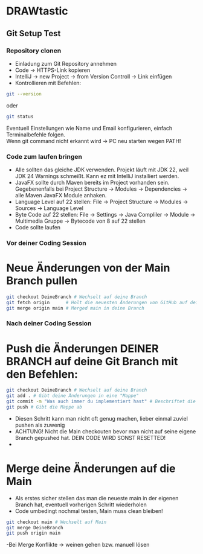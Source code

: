 # DRAWtastic
## Git Setup Test

### Repository clonen
- Einladung zum Git Repository annehmen
- Code -> HTTPS-Link kopieren
- IntelliJ -> new Project -> from Version Controll -> Link einfügen
- Kontrollieren mit Befehlen:
```bash
git --version
```
oder
```bash
git status
```
Eventuell Einstellungen wie Name und Email konfigurieren, einfach Terminalbefehle folgen.  
Wenn git command nicht erkannt wird -> PC neu starten wegen PATH!

### Code zum laufen bringen
- Alle sollten das gleiche JDK verwenden. Projekt läuft mit JDK 22, weil JDK 24 Warnings schmeißt. Kann ez mit IntelliJ installiert werden.
- JavaFX sollte durch Maven bereits im Project vorhanden sein. Gegebenenfalls bei Project Structure -> Modules -> Dependencies -> alle Maven JavaFX Module anhaken.
- Language Level auf 22 stellen: File -> Project Structure -> Modules -> Sources -> Language Level
- Byte Code auf 22 stellen: File -> Settings -> Java Compliler -> Module -> Multimedia Gruppe -> Bytecode von 8 auf 22 stellen
- Code sollte laufen

### Vor deiner Coding Session
# Neue Änderungen von der Main Branch pullen
```bash
git checkout DeineBranch # Wechselt auf deine Branch
git fetch origin      # Holt die neuesten Änderungen von GitHub auf deine lokale main
git merge origin main # Merged main in deine Branch
```

### Nach deiner Coding Session
# Push die Änderungen DEINER BRANCH auf deine Git Branch mit den Befehlen:
```bash
git checkout DeineBranch # Wechselt auf deine Branch
git add . # Gibt deine Änderungen in eine "Mappe"
git commit -m "Was auch immer du implementiert hast" # Beschriftet die Mappe
git push # Gibt die Mappe ab
```
- Diesen Schritt kann man nicht oft genug machen, lieber einmal zuviel pushen als zuwenig
- ACHTUNG! Nicht die Main checkouten bevor man nicht auf seine eigene Branch gepushed hat. DEIN CODE WIRD SONST RESETTED!
- 
# Merge deine Änderungen auf die Main 
- Als erstes sicher stellen das man die neueste main in der eigenen Branch hat, eventuell vorherigen Schritt wiederholen  
- Code umbedingt nochmal testen, Main muss clean bleiben!
```bash
git checkout main # Wechselt auf Main
git merge DeineBranch
git push origin main
```
-Bei Merge Konflikte -> weinen gehen bzw. manuell lösen
